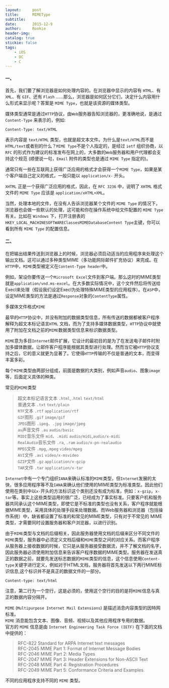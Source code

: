 ```yaml
---
layout:     post
title:      MIMEType
subtitle:   
date:       2015-12-9
author:     Rookie
header-img: 
catalog: true
stickie: false
tags:
    - iOS
    - OC
    - C
---
```


#### 一、

首先，我们要了解浏览器是如何处理内容的。在浏览器中显示的内容有 `HTML`、有 `XML`、有 `GIF`、还有 `Flash` ……那么，浏览器是如何区分它们，决定什么内容用什么形式来显示呢？答案是 `MIME Type`，也就是该资源的媒体类型。  

媒体类型通常是通过`HTTP`协议，由`Web`服务器告知浏览器的，更准确地说，是通过 `Content-Type` 来表示的，例如:

`Content-Type: text/HTML`  

表示内容是 `text/HTML` 类型，也就是超文本文件。为什么是`text/HTML`而不是`HTML/text`或者别的什么？`MIME Type`不是个人指定的，是经过 `ietf` 组织协商，以 `RFC` 的形式作为建议的标准发布在网上的，大多数的`Web`服务器和用户代理都会支持这个规范 (顺便说一句，`Email` 附件的类型也是通过 `MIME Type` 指定的)。  

通常只有一些在互联网上获得广泛应用的格式才会获得一个`MIME Type`，如果是某个客户端自己定义的格式，一般只能以 `application/x-` 开头。  

`XHTML` 正是一个获得广泛应用的格式，因此，在 `RFC 3236` 中，说明了 `XHTML` 格式文件的 `MIME Type` 应该是 `application/xHTML+XML`。  

当然，处理本地的文件，在没有人告诉浏览器某个文件的 `MIME Type` 的情况下，浏览器也会做一些默认的处理，这可能和你在操作系统中给文件配置的 `MIME Type` 有关。比如在 `Windows` 下，打开注册表的`HKEY_LOCAL_MACHINESOFTWAREClassesMIMEDatabaseContent Type`主键，你可以看到所有 `MIME Type` 的配置信息。  


#### 二、

在把输出结果传送到浏览器上的时候，浏览器必须启动适当的应用程序来处理这个输出文档。这可以通过多种类型MIME（多功能网际邮件扩充协议）来完成。在`HTTP`中，`MIME`类型被定义在`Content-Type header`中。  

例如，架设你要传送一个`Microsoft Excel`文件到客户端。那么这时的MIME类型就是`application/vnd.ms-excel`。在大多数实际情况中，这个文件然后将传送给Execl来处理（假设我们设定Execl为处理特殊MIME类型的应用程序）。在`ASP`中，设定MIME类型的方法是通过`Response`对象的`ContentType`属性。  

多媒体文件格式`MIME` 

最早的`HTTP`协议中，并没有附加的数据类型信息，所有传送的数据都被客户程序解释为超文本标记语言`HTML` 文档，而为了支持多媒体数据类型，`HTTP`协议中就使用了附加在文档之前的`MIME`数据类型信息来标识数据类型。  

`MIME`意为多目`Internet`邮件扩展，它设计的最初目的是为了在发送电子邮件时附加多媒体数据，让邮件客户程序能根据其类型进行处理。然而当它被`HTTP`协议支持之后，它的意义就更为显著了。它使得`HTTP`传输的不仅是普通的文本，而变得丰富多彩。  

每个`MIME`类型由两部分组成，前面是数据的大类别，例如声音`audio`、图象`image`等，后面定义具体的种类。  

常见的`MIME`类型  

>超文本标记语言文本 `.html`,`.html` `text/html`   
普通文本 `.txt` `text/plain`  
`RTF`文本 `.rtf` `application/rtf`  
`GIF`图形 `.gif` `image/gif`  
`JPEG`图形 `.ipeg`、`.jpg` `image/jpeg`  
`au`声音文件 `.au` `audio/basic`  
`MIDI`音乐文件 `mid`、`.midi` `audio/midi`,`audio/x-midi`   
`RealAudio`音乐文件 `.ra`, `.ram` `audio/x-pn-realaudio`  
`MPEG`文件 `.mpg`,`.mpeg` `video/mpeg`  
`AVI`文件 `.avi` `video/x-msvideo`  
`GZIP`文件 `.gz` `application/x-gzip`  
`TAR`文件 `.tar` `application/x-tar`  

`Internet`中有一个专门组织`IANA`来确认标准的`MIME`类型，但`Internet`发展的太快，很多应用程序等不及`IANA`来确认他们使用的MIME类型为标准类型。因此他们使用在类别中以`x-`开头的方法标识这个类别还没有成为标准，例如：`x-gzip`，`x-tar`等。事实上这些类型运用的很广泛，已经成为了事实标准。只要客户机和服务器共同承认这个MIME类型，即使它是不标准的类型也没有关系，客户程序就能根据MIME类型，采用具体的处理手段来处理数据。而Web服务器和浏览器（包括操作系统）中，缺省都设置了标准的和常见的MIME类型，只有对于不常见的 MIME类型，才需要同时设置服务器和客户浏览器，以进行识别。  

由于`MIME`类型与文档的后缀相关，因此服务器使用文档的后缀来区分不同文件的`MIME`类型，服务器中必须定义文档后缀和`MIME`类型之间的对应关系。而客户程序从服务器上接收数据的时候，它只是从服务器接受数据流，并不了解文档的名字，因此服务器必须使用附加信息来告诉客户程序数据的MIME类型。服务器在发送真正的数据之前，就要先发送标志数据的`MIME`类型的信息，这个信息使用`Content-type`关键字进行定义，例如对于HTML文档，服务器将首先发送以下两行MIME标识信息,这个标识并不是真正的数据文件的一部分。  

`Content-type: text/html`  

注意，第二行为一个空行，这是必须的，使用这个空行的目的是将`MIME`信息与真正的数据内容分隔开。  

`MIME` (`Multipurpose Internet Mail Extensions`) 是描述消息内容类型的因特网标准。  
`MIME` 消息能包含文本、图像、音频、视频以及其他应用程序专用的数据。  
官方的 `MIME` 信息是由 `Internet Engineering Task Force (IETF)` 在下面的文档中提供的：  

>RFC-822 Standard for ARPA Internet text messages  
RFC-2045 MIME Part 1: Format of Internet Message Bodies  
RFC-2046 MIME Part 2: Media Types  
RFC-2047 MIME Part 3: Header Extensions for Non-ASCII Text  
RFC-2048 MIME Part 4: Registration Procedures  
RFC-2049 MIME Part 5: Conformance Criteria and Examples  

不同的应用程序支持不同的 `MIME` 类型。






